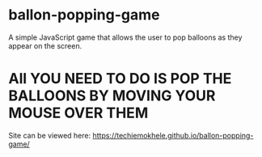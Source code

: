 # ballon-popping-game
A simple JavaScript game that allows the user to pop balloons as they appear on the screen. 

# All YOU NEED TO DO IS POP THE BALLOONS BY MOVING YOUR MOUSE OVER THEM

Site can be viewed here: https://techiemokhele.github.io/ballon-popping-game/
